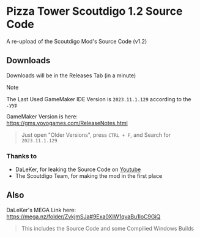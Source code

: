 # Pizza Tower Scoutdigo 1.2 Source Code
A re-upload of the Scoutdigo Mod's Source Code (v1.2)

## Downloads
Downloads will be in the Releases Tab (in a minute)

> [!NOTE]
> The Last Used GameMaker IDE Version is ```2023.11.1.129``` according to the ```.yyp```

GameMaker Version is here: https://gms.yoyogames.com/ReleaseNotes.html
> Just open "Older Versions", press ```CTRL + F```, and Search for ```2023.11.1.129```

### Thanks to
- DaLeKer, for leaking the Source Code on [Youtube](https://www.youtube.com/watch?v=eoHOUO1kM8I)
- The Scoutdigo Team, for making the mod in the first place

## Also
DaLeKer's MEGA Link here: https://mega.nz/folder/ZvkjmSJa#9Exa0XIW1qvaBu1loC9GiQ
> This includes the Source Code and some Compilied Windows Builds
